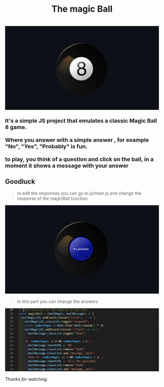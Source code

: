  <h1 style="text-align:center;">The magic Ball<h1>
<img src="img/MagicBall8.PNG">
<p style="font-size:18px;">It's a simple JS project that emulates a classic Magic Ball 8 game. <br><br> Where you answer with a simple answer , for example "No", "Yes", "Probably" is fun.<br><br>
to play, you think of a question and click on the ball, in a moment it shows a message with your answer</p>

## Goodluck 
> to edit the responses you can go to js/main.js and change the response of the magicBall function

<img src="img/answer.PNG">

> In this part you can change the answers

<img src="img/function.PNG">

_Thanks for watching._
